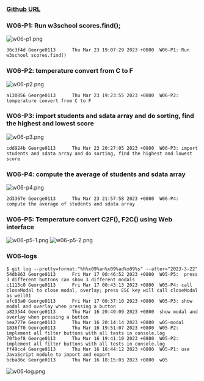 ### [Github URL](https://github.com/George0113/1112-1N-js-demo-211410542.git)

### W06-P1: Run w3school scores.find();

![w06-p1.png](https://spguhxeeusfjlibdhcxj.supabase.co/storage/v1/object/public/demo42/md_1N_img/w06-p1.png)

```
36c3f4d George0113      Thu Mar 23 19:07:29 2023 +0800  W06-P1: Run w3school scores.find()
```

### W06-P2: temperature convert from C to F

![w06-p2.png](https://spguhxeeusfjlibdhcxj.supabase.co/storage/v1/object/public/demo42/md_1N_img/w06-p2.png)

```
a130856 George0113      Thu Mar 23 19:23:55 2023 +0800  W06-P2: temperature convert from C to F
```

### W06-P3: import students and sdata array and do sorting, find the highest and lowest score

![w06-p3.png](https://spguhxeeusfjlibdhcxj.supabase.co/storage/v1/object/public/demo42/md_1N_img/w06-p3.png)

```
cdd924b George0113      Thu Mar 23 20:27:05 2023 +0800  W06-P3: import students and sdata array and do sorting, find the highest and lowest score
```

### W06-P4: compute the average of students and sdata array

![w06-p4.png](https://spguhxeeusfjlibdhcxj.supabase.co/storage/v1/object/public/demo42/md_1N_img/w06-p4.png)

```
2d3367e George0113      Thu Mar 23 21:57:58 2023 +0800  W06-P4: compute the average of students and sdata array
```


### W06-P5: Temperature convert C2F(), F2C() using Web interface

![w06-p5-1.png](https://spguhxeeusfjlibdhcxj.supabase.co/storage/v1/object/public/demo42/md_1N_img/w06-p5-1.png)
![w06-p5-2.png](https://spguhxeeusfjlibdhcxj.supabase.co/storage/v1/object/public/demo42/md_1N_img/w06-p5-2.png)

### W06-logs

```
$ git log --pretty=format:"%h%x09%an%x09%ad%x09%s" --after="2023-3-22"
54db863 George0113      Fri Mar 17 00:46:52 2023 +0800  W05-P5:  press 3 different buttons can show 3 different modals
c1115c0 George0113      Fri Mar 17 00:43:13 2023 +0800  W05-P4: call closeModal to close modal, overlay; press ESC key will call closeModal as well01
efc83a0 George0113      Fri Mar 17 00:37:10 2023 +0800  W05-P3: show modal and overlay when pressing a button
a823544 George0113      Thu Mar 16 20:49:09 2023 +0800  show modal and overlay when pressing a button
bea777e George0113      Thu Mar 16 20:14:14 2023 +0800  w05-modal
1836f70 George0113      Thu Mar 16 19:51:07 2023 +0800  W05-P2: implement all filter buttons with all tests in console.log
70fbef8 George0113      Thu Mar 16 19:41:10 2023 +0800  W05-P2: implement all filter buttons with all tests in console.log
ff49cc4 George0113      Thu Mar 16 18:44:12 2023 +0800  W05-P1: use JavaScript module to import and export
bcba86c George0113      Thu Mar 16 18:15:03 2023 +0800  w05
```

![w06-log.png](https://spguhxeeusfjlibdhcxj.supabase.co/storage/v1/object/public/demo42/md_1N_img/w06-log.png)

